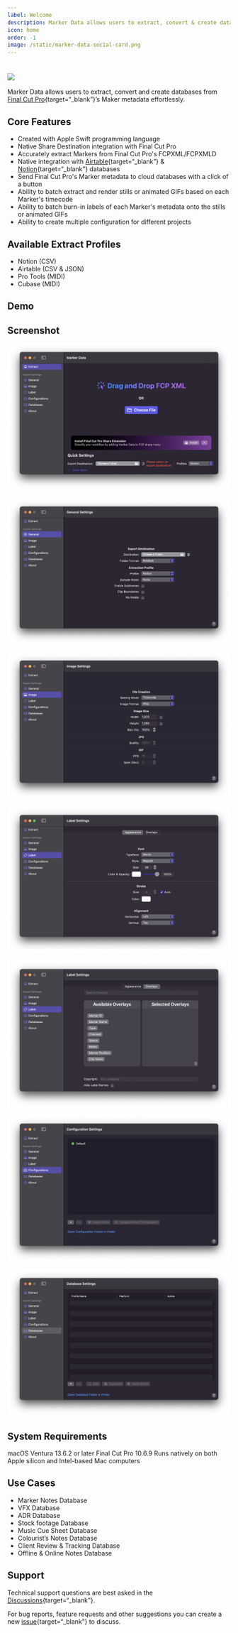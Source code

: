 ```yaml
---
label: Welcome
description: Marker Data allows users to extract, convert & create databases from Final Cut Pro’s maker metadata. 
icon: home
order: -1
image: /static/marker-data-social-card.png
---
```

#

![](assets/marker_data_banner.gif)

Marker Data allows users to extract, convert and create databases from [Final Cut Pro](https://www.apple.com/final-cut-pro/){target=“_blank”}’s Maker metadata effortlessly. 

## Core Features

- Created with Apple Swift programming language 
- Native Share Destination integration with Final Cut Pro
- Accurately extract Markers from Final Cut Pro's FCPXML/FCPXMLD
- Native integration with [Airtable](https://www.airtable.com){target=“_blank”} & [Notion](https://www.notion.so){target=“_blank”} databases
- Send Final Cut Pro's Marker metadata to cloud databases with a click of a button
- Ability to batch extract and render stills or animated GIFs based on each Marker's timecode
- Ability to batch burn-in labels of each Marker's metadata onto the stills or animated GIFs
- Ability to create multiple configuration for different projects

## Available Extract Profiles

- Notion (CSV)
- Airtable (CSV & JSON)
- Pro Tools (MIDI)
- Cubase (MIDI)

## Demo

## Screenshot

![Main Extract Window](/assets/md-main.png)

![General Settings](/assets/md-general-settings.png)

![Image Settings](/assets/md-image-settings.png)

![Label Settings](/assets/md-label-settings.png)

![Label Settings](/assets/md-label-overlays-settings.png)

![Configuration Settings](/assets/md-configuration-settings.png)

![Label Settings](/assets/md-database-settings.png)

## System Requirements

macOS Ventura 13.6.2 or later
Final Cut Pro 10.6.9
Runs natively on both Apple silicon and Intel-based Mac computers

## Use Cases
- Marker Notes Database
- VFX Database
- ADR Database
- Stock footage Database
- Music Cue Sheet Database
- Colourist’s Notes Database
- Client Review & Tracking Database
- Offline & Online Notes Database

## Support

Technical support questions are best asked in the [Discussions](https://github.com/TheAcharya/MarkerData/discussions){target=“_blank”}.

For bug reports, feature requests and other suggestions you can create a new [issue](https://github.com/TheAcharya/MarkerData/issues){target=“_blank”} to discuss.